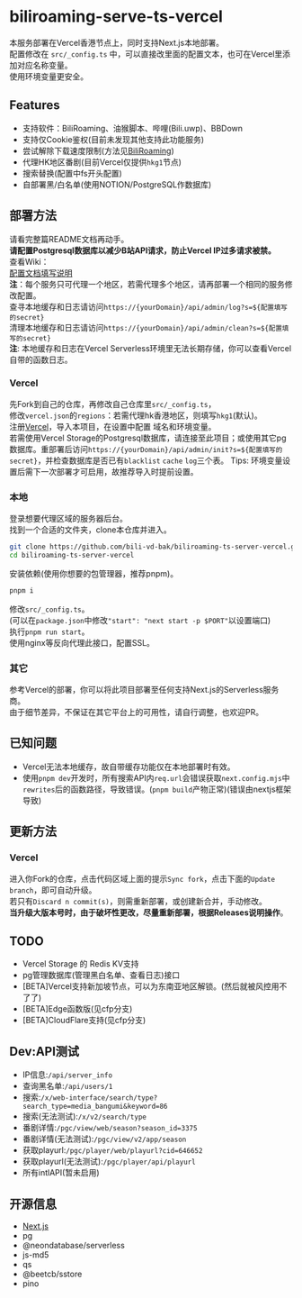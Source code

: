 # biliroaming-serve-ts-vercel

本服务部署在Vercel香港节点上，同时支持Next.js本地部署。  
配置修改在 `src/_config.ts` 中，可以直接改里面的配置文本，也可在Vercel里添加对应名称变量。  
使用环境变量更安全。  

## Features

- 支持软件：BiliRoaming、油猴脚本、哔哩(Bili.uwp)、BBDown
- 支持仅Cookie鉴权(目前未发现其他支持此功能服务)
- 尝试解除下载速度限制(方法见[BiliRoaming](https://github.com/yujincheng08/BiliRoaming/pull/1045/commits/bb8bbc5bd0fdb2b61b23f957658ebf7cb064e30f))
- 代理HK地区番剧(目前Vercel仅提供`hkg1`节点)
- 搜索替换(配置中fs开头配置)
- 自部署黑/白名单(使用NOTION/PostgreSQL作数据库)

## 部署方法

请看完整篇README文档再动手。  
**请配置Postgresql数据库以减少B站API请求，防止Vercel IP过多请求被禁。**  
查看Wiki：  
[配置文档填写说明](https://github.com/bili-vd-bak/biliroaming-ts-server-vercel/wiki/%E9%85%8D%E7%BD%AE%E6%96%87%E4%BB%B6)  
**注**：每个服务只可代理一个地区，若需代理多个地区，请再部署一个相同的服务修改配置。  
查寻本地缓存和日志请访问`https://{yourDomain}/api/admin/log?s=${配置填写的secret}`  
清理本地缓存和日志请访问`https://{yourDomain}/api/admin/clean?s=${配置填写的secret}`  
**注**: 本地缓存和日志在Vercel Serverless环境里无法长期存储，你可以查看Vercel自带的函数日志。  

### Vercel

先Fork到自己的仓库，再修改自己仓库里`src/_config.ts`，  
修改`vercel.json`的`regions`：若需代理hk香港地区，则填写`hkg1`(默认)。  
注册[Vercel](https://vercel.com)，导入本项目，在设置中配置 域名和环境变量。  
若需使用Vercel Storage的Postgresql数据库，请连接至此项目；或使用其它pg数据库。重部署后访问`https://{yourDomain}/api/admin/init?s=${配置填写的secret}`，并检查数据库是否已有`blacklist` `cache` `log`三个表。
Tips: 环境变量设置后需下一次部署才可启用，故推荐导入时提前设置。  

### 本地

登录想要代理区域的服务器后台。  
找到一个合适的文件夹，clone本仓库并进入。  

```bash
git clone https://github.com/bili-vd-bak/biliroaming-ts-server-vercel.git --depth 1
cd biliroaming-ts-server-vercel
```

安装依赖(使用你想要的包管理器，推荐pnpm)。  

```bash
pnpm i
```

修改`src/_config.ts`。  
(可以在`package.json`中修改`"start": "next start -p $PORT"`以设置端口)  
执行`pnpm run start`。  
使用nginx等反向代理此接口，配置SSL。  

### 其它

参考Vercel的部署，你可以将此项目部署至任何支持Next.js的Serverless服务商。  
由于细节差异，不保证在其它平台上的可用性，请自行调整，也欢迎PR。  

## 已知问题

- Vercel无法本地缓存，故自带缓存功能仅在本地部署时有效。  
- 使用`pnpm dev`开发时，所有搜索API内`req.url`会错误获取`next.config.mjs`中`rewrites`后的函数路径，导致错误。(`pnpm build`产物正常)(错误由nextjs框架导致)

## 更新方法

### Vercel

进入你Fork的仓库，点击代码区域上面的提示`Sync fork`，点击下面的`Update branch`，即可自动升级。  
若只有`Discard n commit(s)`，则需重新部署，或创建新合并，手动修改。  
**当升级大版本号时，由于破坏性更改，尽量重新部署，根据Releases说明操作**。  

## TODO

- Vercel Storage 的 Redis KV支持
- pg管理数据库(管理黑白名单、查看日志)接口
- [BETA]Vercel支持新加坡节点，可以为东南亚地区解锁。(然后就被风控用不了了)  
- [BETA]Edge函数版(见cfp分支)
- [BETA]CloudFlare支持(见cfp分支)

## Dev:API测试

- IP信息:`/api/server_info`
- 查询黑名单:`/api/users/1`
- 搜索:`/x/web-interface/search/type?search_type=media_bangumi&keyword=86`
- 搜索(无法测试):`/x/v2/search/type`
- 番剧详情:`/pgc/view/web/season?season_id=3375`
- 番剧详情(无法测试):`/pgc/view/v2/app/season`
- 获取playurl:`/pgc/player/web/playurl?cid=646652`
- 获取playurl(无法测试):`/pgc/player/api/playurl`
- 所有intlAPI(暂未启用)

## 开源信息

- [Next.js](https://nextjs.org/)
- pg
- @neondatabase/serverless
- js-md5
- qs
- @beetcb/sstore
- pino
